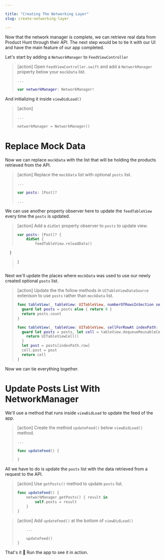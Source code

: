 ```yaml
---

title: "Creating The Networking Layer"
slug: create-networking-layer

---
```


Now that the network manager is complete, we can retrieve real data from Product Hunt through their API. The next step would be to tie it with our UI and have the main feature of our app completed.

Let's start by adding a `NetworkManager` to `FeedViewController`

> [action]
> Open `FeedViewController.swift` and add a `NetworkManager` property below your `mockData` list.
>
> ```swift
> ...
>
> var networkManager: NetworkManager!
> ```

And initializing it inside `viewDidLoad()`

> [action]
>
> ```swift
> ...
>
> networkManager = NetworkManager()
> ```

# Replace Mock Data

Now we can replace `mockData` with the list that will be holding the products retrieved from the API.

> [action]
> Replace the `mockData` list with optional `posts` list.
>
> ```swift
> ...
>
> var posts: [Post]?
>
> ...
> ```

We can use another property observer here to update the `feedTableView` every time the `posts` is updated.

> [action]
> Add a `didSet` property observer to `posts` to update view.
>
> ```swift
> var posts: [Post]? {
>     didSet {
>         feedTableView.reloadData()
      }
> }
> ```

Next we'll update the places where `mockData` was used to use our newly created optional `posts` list.

> [action]
> Update the the follow methods in `UITableViewDataSource` extenison to use `posts` rather than `mockData` list.
>
> ```swift
> func tableView(_ tableView: UITableView, numberOfRowsInSection section: Int) -> Int {
>   guard let posts = posts else { return 0 }
>   return posts.count
> }
>
> func tableView(_ tableView: UITableView, cellForRowAt indexPath: IndexPath) -> UITableViewCell {
>   guard let posts = posts, let cell = tableView.dequeueReusableCell(withIdentifier: "postCell") as? PostTableViewCell else {
>     return UITableViewCell()
>   }
>   let post = posts[indexPath.row]
>   cell.post = post
>   return cell
> }
> ```

Now we can tie everything together.

# Update Posts List With NetworkManager

We'll use a method that runs inside `viewDidLoad` to update the feed of the app.

> [action]
> Create the method `updateFeed()` below `viewDidLoad()` method.
>
> ```swift
> ...
>
> func updateFeed() {
>
> }
> ```

All we have to do is update the `posts` list with the data retrieved from a request to the API.

> [action]
> Use `getPosts()` method to update `posts` list.
>
> ```swift
> func updateFeed() {
>     networkManager.getPosts() { result in
>         self.posts = result
>     }
> }
> ```

> [action]
> Add `updateFeed()` at the bottom of `viewDidLoad()`
>
> ```swift
>     ...
>
>     updateFeed()
> }
> ```

That's it 👏 Run the app to see it in action.
